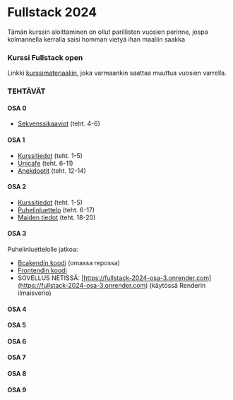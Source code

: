 # Fullstack 2024
Tämän kurssin aloittaminen on ollut parillisten vuosien perinne, jospa kolmannella kerralla saisi homman vietyä ihan maaliin saakka

### Kurssi Fullstack open
Linkki [kurssimateriaaliin](https://fullstackopen.com/), joka varmaankin saattaa muuttua vuosien varrella.

### TEHTÄVÄT

#### OSA 0
* [Sekvenssikaaviot](https://github.com/ellikiiski/Fullstack-2024/tree/main/Osa%200) (teht. 4-6)

#### OSA 1
* [Kurssitiedot](https://github.com/ellikiiski/Fullstack-2024/tree/main/Osa%201/Kurssitiedot) (teht. 1-5)
* [Unicafe](https://github.com/ellikiiski/Fullstack-2024/tree/main/Osa%201/Unicafe) (teht. 6-11)
* [Anekdootit](https://github.com/ellikiiski/Fullstack-2024/tree/main/Osa%201/Anekdootit) (teht. 12-14)

#### OSA 2
* [Kurssitiedot](https://github.com/ellikiiski/Fullstack-2024/tree/main/Osa%202/Kurssitiedot) (teht. 1-5)
* [Puhelinluettelo](https://github.com/ellikiiski/Fullstack-2024/tree/main/Osa%202/Puhelinluettelo) (teht. 6-17)
* [Maiden tiedot](https://github.com/ellikiiski/Fullstack-2024/tree/main/Osa%202/Maiden%20tiedot) (teht. 18-20)

#### OSA 3
Puhelinluettelolle jatkoa:
* [Bcakendin koodi](https://github.com/ellikiiski/Fullstack-2024-Osa-3) (omassa repossa)
* [Frontendin koodi](https://github.com/ellikiiski/Fullstack-2024/tree/main/Osa%203)
* SOVELLUS NETISSÄ: [https://fullstack-2024-osa-3.onrender.com](https://fullstack-2024-osa-3.onrender.com) (käytössä Renderin ilmaisverio)

#### OSA 4
#### OSA 5
#### OSA 6
#### OSA 7
#### OSA 8
#### OSA 9